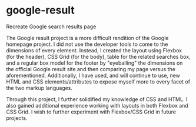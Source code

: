# google-result
Recreate Google search results page


The Google result project is a more difficult rendition of the Google homepage project. I did not use the developer tools to come to the dimensions of every element. Instead, I created the layout using Flexbox (for the header), CSS Grid (for the body), table for the related searches box, and a regular box model for the footer by "eyeballing" the dimensions on the official Google result site and then comparing my page versus the aforementioned. Additionally, I have used, and will continue to use, new HTML and CSS elements/attributes to expose myself more to every facet of the two markup languages.

Through this project, I further solidified my knowledge of CSS and HTML. I also gained additional experience working with layouts in both Flexbox and CSS Grid. I wish to further experiment with Flexbox/CSS Grid in future projects. 